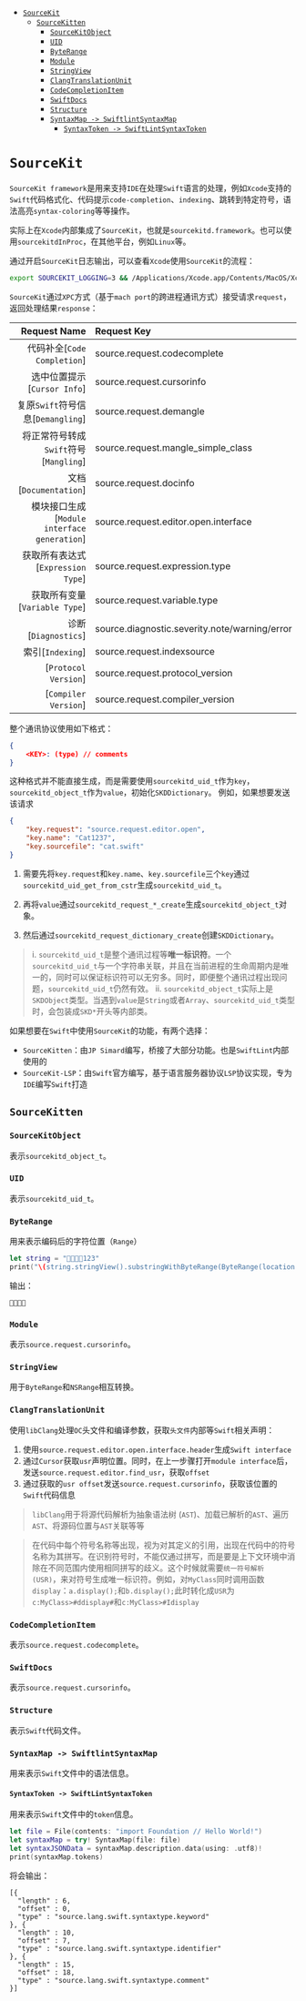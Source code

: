 - [`SourceKit`](#sourcekit)
  - [`SourceKitten`](#sourcekitten)
    - [`SourceKitObject`](#sourcekitobject)
    - [`UID`](#uid)
    - [`ByteRange`](#byterange)
    - [`Module`](#module)
    - [`StringView`](#stringview)
    - [`ClangTranslationUnit`](#clangtranslationunit)
    - [`CodeCompletionItem`](#codecompletionitem)
    - [`SwiftDocs`](#swiftdocs)
    - [`Structure`](#structure)
    - [`SyntaxMap -> SwiftlintSyntaxMap`](#syntaxmap-swiftlintsyntaxmap)
      - [`SyntaxToken -> SwiftLintSyntaxToken`](#syntaxtoken-swiftlintsyntaxtoken)
# `SourceKit`
`SourceKit framework`是用来支持`IDE`在处理`Swift`语言的处理，例如`Xcode`支持的`Swift`代码格式化、代码提示`code-completion`、`indexing`、跳转到特定符号，语法高亮`syntax-coloring`等等操作。

实际上在`Xcode`内部集成了`SourceKit`，也就是`sourcekitd.framework`。也可以使用`sourcekitdInProc`，在其他平台，例如`Linux`等。

通过开启`SourceKit`日志输出，可以查看`Xcode`使用`SourceKit`的流程：
```sh
export SOURCEKIT_LOGGING=3 && /Applications/Xcode.app/Contents/MacOS/Xcode > log.txt
```

`SourceKit`通过`XPC`方式（基于`mach port`的跨进程通讯方式）接受请求`request`，返回处理结果`response`：

| Request Name | Request Key |
| -------------:|:------------|
| 代码补全[`Code Completion`] | source.request.codecomplete 
| 选中位置提示[`Cursor Info`] | source.request.cursorinfo |
| 复原`Swift`符号信息[`Demangling`] | source.request.demangle |
| 将正常符号转成`Swift`符号[`Mangling`] | source.request.mangle_simple_class |
| 文档[`Documentation`] | source.request.docinfo |
| 模块接口生成[`Module interface generation`]| source.request.editor.open.interface |
| 获取所有表达式[`Expression Type`]| source.request.expression.type |
| 获取所有变量[`Variable Type`]| source.request.variable.type |
| 诊断[`Diagnostics`]| source.diagnostic.severity.note/warning/error |
| 索引[`Indexing`] | source.request.indexsource  |
| [`Protocol Version`] | source.request.protocol_version |
| [`Compiler Version`] | source.request.compiler_version |

整个通讯协议使用如下格式：
```json
{
    <KEY>: (type) // comments
}
```
这种格式并不能直接生成，而是需要使用`sourcekitd_uid_t`作为`key`，`sourcekitd_object_t`作为`value`，初始化`SKDDictionary`。
例如，如果想要发送该请求
```json
{
    "key.request": "source.request.editor.open",
    "key.name": "Cat1237",
    "key.sourcefile": "cat.swift"
}
```
1. 需要先将`key.request`和`key.name`、`key.sourcefile`三个`key`通过`sourcekitd_uid_get_from_cstr`生成`sourcekitd_uid_t`。

2. 再将`value`通过`sourcekitd_request_*_create`生成`sourcekitd_object_t`对象。

3. 然后通过`sourcekitd_request_dictionary_create`创建`SKDDictionary`。

> i. `sourcekitd_uid_t`是整个通讯过程等**唯一标识符**。一个`sourcekitd_uid_t`与一个字符串关联，并且在当前进程的生命周期内是唯一的，同时可以保证标识符可以无穷多。同时，即便整个通讯过程出现问题，`sourcekitd_uid_t`仍然有效。
> ii. `sourcekitd_object_t`实际上是`SKDObject`类型。当遇到`value`是`String`或者`Array`、`sourcekitd_uid_t`类型时，会包装成`SKD*`开头等内部类。

如果想要在`Swift`中使用`SourceKit`的功能，有两个选择：
* `SourceKitten`：由`JP Simard`编写，桥接了大部分功能。也是`SwiftLint`内部使用的
* `SourceKit-LSP`：由`Swift`官方编写，基于语言服务器协议`LSP`协议实现，专为`IDE`编写`Swift`打造

## `SourceKitten`

### `SourceKitObject`
表示`sourcekitd_object_t`。
### `UID`
表示`sourcekitd_uid_t`。

### `ByteRange`
用来表示编码后的字符位置（`Range`）
```swift
let string = "👨‍👩‍👧‍👧123"
print("\(string.stringView().substringWithByteRange(ByteRange(location: 0, length: 25))!)")
```
输出：
```text
👨‍👩‍👧‍👧
```

### `Module`
表示`source.request.cursorinfo`。

### `StringView`
用于`ByteRange`和`NSRange`相互转换。

### `ClangTranslationUnit`
使用`libClang`处理`OC`头文件和编译参数，获取`头文件`内部等`Swift`相关声明：
1. 使用`source.request.editor.open.interface.header`生成`Swift interface`
2. 通过`Cursor`获取`usr`声明位置。同时，在上一步骤打开`module interface`后，发送`source.request.editor.find_usr`，获取`offset`
3. 通过获取的`usr offset`发送`source.request.cursorinfo`，获取该位置的`Swift`代码信息

> `libClang`用于将源代码解析为抽象语法树 (`AST`)、加载已解析的`AST`、遍历`AST`、将源码位置与`AST`关联等等

> 在代码中每个符号名称等出现，视为对其定义的引用，出现在代码中的符号名称为其拼写。在识别符号时，不能仅通过拼写，而是要是上下文环境中消除在不同范围内使用相同拼写的歧义。这个时候就需要`统一符号解析 (USR)`，来对符号生成唯一标识符。例如，对`MyClass`同时调用函数`display`：`a.display();`和`b.display();`此时转化成`USR`为`c:MyClass>#ddisplay#`和`c:MyClass>#Idisplay`

### `CodeCompletionItem`
表示`source.request.codecomplete`。

### `SwiftDocs`
表示`source.request.cursorinfo`。

### `Structure`
表示`Swift`代码文件。

### `SyntaxMap -> SwiftlintSyntaxMap`
用来表示`Swift`文件中的语法信息。
#### `SyntaxToken -> SwiftLintSyntaxToken`
用来表示`Swift`文件中的`token`信息。
```swift
let file = File(contents: "import Foundation // Hello World!")
let syntaxMap = try! SyntaxMap(file: file)
let syntaxJSONData = syntaxMap.description.data(using: .utf8)!
print(syntaxMap.tokens)
```
将会输出：
```text
[{
  "length" : 6,
  "offset" : 0,
  "type" : "source.lang.swift.syntaxtype.keyword"
}, {
  "length" : 10,
  "offset" : 7,
  "type" : "source.lang.swift.syntaxtype.identifier"
}, {
  "length" : 15,
  "offset" : 18,
  "type" : "source.lang.swift.syntaxtype.comment"
}]
```
